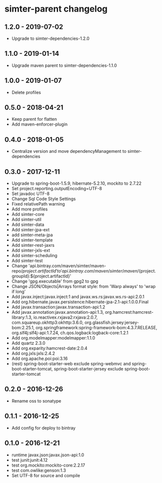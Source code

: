 # simter-parent changelog

## 1.2.0 - 2019-07-02

- Upgrade to simter-dependencies-1.2.0

## 1.1.0 - 2019-01-14

- Upgrade maven parent to simter-dependencies-1.1.0

## 1.0.0 - 2019-01-07

- Delete profiles

## 0.5.0 - 2018-04-21

- Keep parent for flatten
- Add maven-enforcer-plugin

## 0.4.0 - 2018-01-05

- Centralize version and move dependencyManagement to simter-dependencies

## 0.3.0 - 2017-12-11

- Upgrade to spring-boot-1.5.9, hibernate-5.2.10, mockito to 2.7.22
- Set project.reporting.outputEncoding=UTF-8
- Set javadoc UTF-8
- Change Sql Code Style Settings
- Fixed relativePath warning
- Add more profiles
- Add simter-core
- Add simter-util
- Add simter-data
- Add simter-jpa-ext
- add simter-meta-jpa
- Add simter-template
- Add simter-rest-jaxrs
- Add simter-jxls-ext
- Add simter-scheduling
- Add simter-test
- Change 'api.bintray.com/maven/simter/maven-repo/${project.artifactId}' to 'api.bintray.com/maven/simter/maven/${project.groupId}:${project.artifactId}'
- Change 'gpg.executable' from gpg2 to gpg
- Change JSON/Objects|Arrays format style: from 'Warp always' to 'wrap if long'
- Add javax.inject:javax.inject:1 and javax.ws.rs:javax.ws.rs-api:2.0.1
- Add org.hibernate.javax.persistence:hibernate-jpa-2.1-api:1.0.0.Final
- Add javax.transaction:javax.transaction-api:1.2
- Add javax.annotation:javax.annotation-api:1.3, org.hamcrest:hamcrest-library:1.3, io.reactivex.rxjava2:rxjava:2.0.7, com.squareup.okhttp3:okhttp:3.6.0, org.glassfish.jersey:jersey-bom:2.25.1, org.springframework:spring-framework-bom:4.3.7.RELEASE, org.slf4j:slf4j-api:1.7.24, ch.qos.logback:logback-core:1.2.1
- Add org.modelmapper:modelmapper:1.1.0
- Add quartz 2.3.0
- Add org.exparity:hamcrest-date:2.0.4
- Add org.jxls:jxls:2.4.2
- Add org.apache.poi:poi:3.16
- (rest) spring-boot-starter-web exclude spring-webmvc and spring-boot-starter-tomcat, spring-boot-starter-jersey exclude spring-boot-starter-tomcat

## 0.2.0 - 2016-12-26

- Rename oss to sonatype

## 0.1.1 - 2016-12-25

- Add config for deploy to bintray

## 0.1.0 - 2016-12-21

- runtime javax.json:javax.json-api:1.0
- test junit:junit:4.12
- test org.mockito:mockito-core:2.2.17
- test com.owlike:genson:1.3
- Set UTF-8 for source and compile